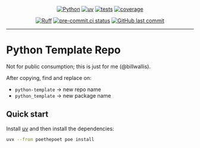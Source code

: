 <span align="center">

[![Python](https://img.shields.io/badge/Python-3.11+-blue.svg)](https://www.python.org/downloads/)
[![uv](https://img.shields.io/endpoint?url=https://raw.githubusercontent.com/astral-sh/uv/main/assets/badge/v0.json)](https://github.com/astral-sh/uv)
[![tests](https://github.com/billwallis/python-template/actions/workflows/tests.yaml/badge.svg)](https://github.com/billwallis/python-template/actions/workflows/tests.yaml)
[![coverage](https://raw.githubusercontent.com/billwallis/python-template/refs/heads/main/coverage.svg)](https://github.com/dbrgn/coverage-badge)

[![Ruff](https://img.shields.io/endpoint?url=https://raw.githubusercontent.com/astral-sh/ruff/main/assets/badge/v2.json)](https://github.com/astral-sh/ruff)
[![pre-commit.ci status](https://results.pre-commit.ci/badge/github/billwallis/python-template/main.svg)](https://results.pre-commit.ci/latest/github/billwallis/python-template/main)
[![GitHub last commit](https://img.shields.io/github/last-commit/billwallis/python-template)](https://shields.io/badges/git-hub-last-commit)

</span>

---

# Python Template Repo

Not for public consumption; this is just for me (@billwallis).

After copying, find and replace on:

- `python-template` -> new repo name
- `python_template` -> new package name

## Quick start

Install [uv](https://docs.astral.sh/uv/getting-started/installation/) and then install the dependencies:

```bash
uvx --from poethepoet poe install
```

